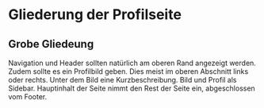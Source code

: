 # Gliederung der Profilseite

## Grobe Gliedeung

Navigation und Header sollten natürlich am oberen Rand angezeigt werden.
Zudem sollte es ein Profilbild geben. Dies meist im oberen Abschnitt links oder rechts.
Unter dem Bild eine Kurzbeschreibung. Bild und Profil als Sidebar.
Hauptinhalt der Seite nimmt den Rest der Seite ein, abgeschlossen vom Footer.